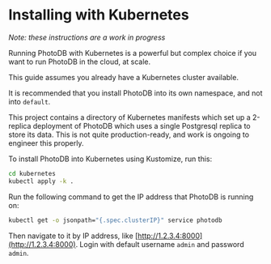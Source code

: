 # Installing with Kubernetes

_Note: these instructions are a work in progress_

Running PhotoDB with Kubernetes is a powerful but complex choice if you want to run PhotoDB in the cloud, at scale.

This guide assumes you already have a Kubernetes cluster available.

It is recommended that you install PhotoDB into its own namespace, and not into `default`.

This project contains a directory of Kubernetes manifests which set up a 2-replica deployment of PhotoDB which uses a single Postgresql
replica to store its data. This is not quite production-ready, and work is ongoing to engineer this properly.

To install PhotoDB into Kubernetes using Kustomize, run this:

```sh
cd kubernetes
kubectl apply -k .
```

Run the following command to get the IP address that PhotoDB is running on:

```sh
kubectl get -o jsonpath="{.spec.clusterIP}" service photodb
```

Then navigate to it by IP address, like [http://1.2.3.4:8000](http://1.2.3.4:8000). Login with default username `admin` and password `admin`.
